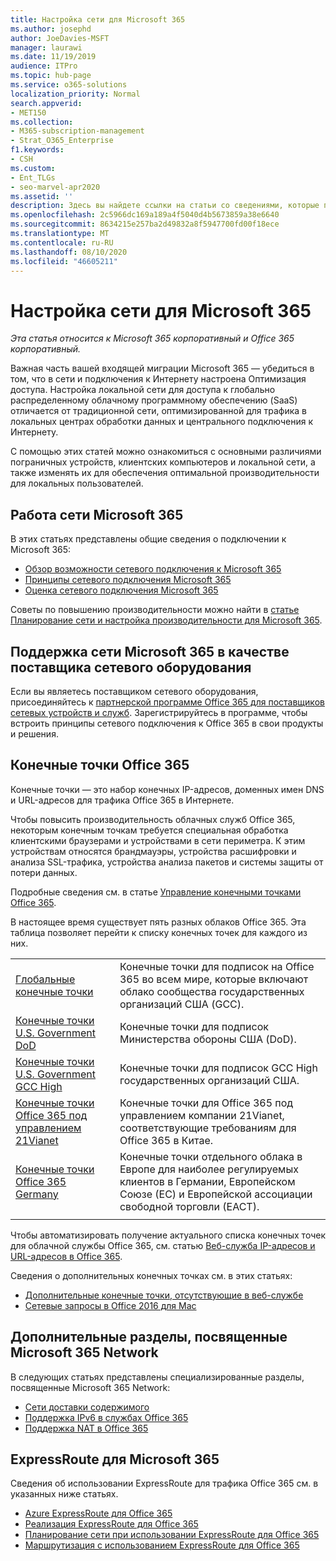 ```yaml
---
title: Настройка сети для Microsoft 365
ms.author: josephd
author: JoeDavies-MSFT
manager: laurawi
ms.date: 11/19/2019
audience: ITPro
ms.topic: hub-page
ms.service: o365-solutions
localization_priority: Normal
search.appverid:
- MET150
ms.collection:
- M365-subscription-management
- Strat_O365_Enterprise
f1.keywords:
- CSH
ms.custom:
- Ent_TLGs
- seo-marvel-apr2020
ms.assetid: ''
description: Здесь вы найдете ссылки на статьи со сведениями, которые помогут вам настроить сеть для Microsoft 365, в том числе Обзор сетевого подключения и список конечных точек.
ms.openlocfilehash: 2c5966dc169a189a4f5040d4b5673859a38e6640
ms.sourcegitcommit: 8634215e257ba2d49832a8f5947700fd00f18ece
ms.translationtype: MT
ms.contentlocale: ru-RU
ms.lasthandoff: 08/10/2020
ms.locfileid: "46605211"
---
```

# <a name="set-up-your-network-for-microsoft-365"></a>Настройка сети для Microsoft 365

*Эта статья относится к Microsoft 365 корпоративный и Office 365 корпоративный.*

Важная часть вашей входящей миграции Microsoft 365 — убедиться в том, что в сети и подключения к Интернету настроена Оптимизация доступа. Настройка локальной сети для доступа к глобально распределенному облачному программному обеспечению (SaaS) отличается от традиционной сети, оптимизированной для трафика в локальных центрах обработки данных и центрального подключения к Интернету. 

С помощью этих статей можно ознакомиться с основными различиями пограничных устройств, клиентских компьютеров и локальной сети, а также изменять их для обеспечения оптимальной производительности для локальных пользователей.

## <a name="how-microsoft-365-networking-works"></a>Работа сети Microsoft 365

В этих статьях представлены общие сведения о подключении к Microsoft 365:

- [Обзор возможности сетевого подключения к Microsoft 365](office-365-networking-overview.md)
- [Принципы сетевого подключения Microsoft 365](office-365-network-connectivity-principles.md)
- [Оценка сетевого подключения Microsoft 365](assessing-network-connectivity.md)

Советы по повышению производительности можно найти в [статье Планирование сети и настройка производительности для Microsoft 365](network-planning-and-performance.md).

## <a name="support-microsoft-365-networking-as-a-network-equipment-vendor"></a>Поддержка сети Microsoft 365 в качестве поставщика сетевого оборудования

Если вы являетесь поставщиком сетевого оборудования, присоединяйтесь к [партнерской программе Office 365 для поставщиков сетевых устройств и служб](office-365-networking-partner-program.md). Зарегистрируйтесь в программе, чтобы встроить принципы сетевого подключения к Office 365 в свои продукты и решения. 

## <a name="office-365-endpoints"></a>Конечные точки Office 365

Конечные точки — это набор конечных IP-адресов, доменных имен DNS и URL-адресов для трафика Office 365 в Интернете. 

Чтобы повысить производительность облачных служб Office 365, некоторым конечным точкам требуется специальная обработка клиентскими браузерами и устройствами в сети периметра. К этим устройствам относятся брандмауэры, устройства расшифровки и анализа SSL-трафика, устройства анализа пакетов и системы защиты от потери данных.

Подробные сведения см. в статье [Управление конечными точками Office 365](managing-office-365-endpoints.md).

В настоящее время существует пять разных облаков Office 365. Эта таблица позволяет перейти к списку конечных точек для каждого из них.

|||
|:-------|:-----|
| [Глобальные конечные точки](urls-and-ip-address-ranges.md) | Конечные точки для подписок на Office 365 во всем мире, которые включают облако сообщества государственных организаций США (GCC). |
| [Конечные точки U.S. Government DoD](office-365-u-s-government-dod-endpoints.md) | Конечные точки для подписок Министерства обороны США (DoD). |
| [Конечные точки U.S. Government GCC High](office-365-u-s-government-gcc-high-endpoints.md) | Конечные точки для подписок GCC High государственных организаций США. |
| [Конечные точки Office 365 под управлением 21Vianet](urls-and-ip-address-ranges-21vianet.md) | Конечные точки для Office 365 под управлением компании 21Vianet, соответствующие требованиям для Office 365 в Китае. |
| [Конечные точки Office 365 Germany](office-365-germany-endpoints.md) | Конечные точки отдельного облака в Европе для наиболее регулируемых клиентов в Германии, Европейском Союзе (ЕС) и Европейской ассоциации свободной торговли (ЕАСТ). |
|||

Чтобы автоматизировать получение актуального списка конечных точек для облачной службы Office 365, см. статью [Веб-служба IP-адресов и URL-адресов в Office 365](office-365-ip-web-service.md).

Сведения о дополнительных конечных точках см. в этих статьях:

- [Дополнительные конечные точки, отсутствующие в веб-службе](additional-office365-ip-addresses-and-urls.md)
- [Сетевые запросы в Office 2016 для Mac](network-requests-in-office-2016-for-mac.md)


## <a name="additional-topics-for-microsoft-365-networking"></a>Дополнительные разделы, посвященные Microsoft 365 Network

В следующих статьях представлены специализированные разделы, посвященные Microsoft 365 Network:

- [Сети доставки содержимого](content-delivery-networks.md)
- [Поддержка IPv6 в службах Office 365](ipv6-support.md)
- [Поддержка NAT в Office 365](nat-support-with-office-365.md)

## <a name="expressroute-for-microsoft-365"></a>ExpressRoute для Microsoft 365

Сведения об использовании ExpressRoute для трафика Office 365 см. в указанных ниже статьях.

- [Azure ExpressRoute для Office 365](azure-expressroute.md)
- [Реализация ExpressRoute для Office 365](implementing-expressroute.md)
- [Планирование сети при использовании ExpressRoute для Office 365](network-planning-with-expressroute.md)
- [Маршрутизация с использованием ExpressRoute для Office 365](routing-with-expressroute.md)
